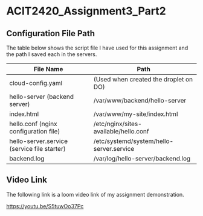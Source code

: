 # **ACIT2420_Assignment3_Part2**

## Configuration File Path

The table below shows the script file I have used for this assignment and the path I saved each in the servers.

| File Name | Path |
| --- | --- |
| cloud-config.yaml | (Used when created the droplet on DO) |
| hello-server (backend server) | /var/www/backend/hello-server |
| index.html | /var/www/my-site/index.html |
| hello.conf (nginx configuration file) | /etc/nginx/sites-available/hello.conf |
| hello-server.service	(service file starter) | /etc/systemd/system/hello-server.service |
| backend.log | /var/log/hello-server/backend.log |

## Video Link

The following link is a loom video link of my assignment demonstration.

https://youtu.be/S5tuwOo37Pc
